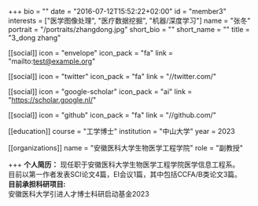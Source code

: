 
+++
bio = ""
date = "2016-07-12T15:52:22+02:00"
id = "member3"
interests = ["医学图像处理", "医疗数据挖掘", "机器/深度学习"]
name = "张冬"
portrait = "/portraits/zhangdong.jpg"
short_bio = ""
short_name = ""
title = "3_dong zhang"

[[social]]
    icon = "envelope"
    icon_pack = "fa"
    link = "mailto:test@example.org"

[[social]]
    icon = "twitter"
    icon_pack = "fa"
    link = "//twitter.com/"

[[social]]
    icon = "google-scholar"
    icon_pack = "ai"
    link = "https://scholar.google.nl/"

[[social]]
    icon = "github"
    icon_pack = "fa"
    link = "//github.com/"

[[education]]
   course = "工学博士"
    institution = "中山大学"
    year = 2023

[[organizations]]
    name = "安徽医科大学生物医学工程学院"
    role = "副教授"

+++
**个人简历：** 
现任职于安徽医科大学生物医学工程学院医学信息工程系。    
目前以第一作者发表SCI论文4篇，EI会议1篇，其中包括CCFA/B类论文3篇。    
**目前承担科研项目:**    
安徽医科大学引进人才博士科研启动基金2023  